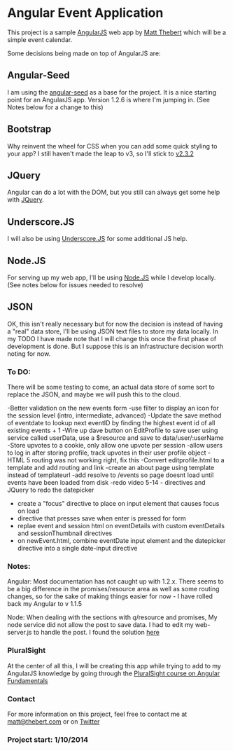 # Angular Event Application

This project is a sample [AngularJS](http://angularjs.org/) web app by [Matt Thebert](mailto:matt@thebert.com) which will be a simple event calendar.

Some decisions being made on top of AngularJS are:

## Angular-Seed

I am using the [angular-seed](https://github.com/angular/angular-seed) as a base for the project.  It is a nice starting point for an AngularJS app.  Version 1.2.6 is where I'm jumping in.  (See Notes below for a change to this)

## Bootstrap

Why reinvent the wheel for CSS when you can add some quick styling to your app?  I still haven't made the leap to v3, so I'll stick to [v2.3.2](http://getbootstrap.com/2.3.2/)

## JQuery

Angular can do a lot with the DOM, but you still can always get some help with [JQuery](http://jquery.com).

## Underscore.JS

I will also be using [Underscore.JS](http://underscorejs.org/) for some additional JS help.

## Node.JS

For serving up my web app, I'll be using [Node.JS](http://nodejs.org/) while I develop locally.  (See notes below for issues needed to resolve)

## JSON

OK, this isn't really necessary but for now the decision is instead of having a "real" data store, I'll be using JSON text files to store my data locally.  In my TODO I have made note that I will change this once the first phase of development is done.  But I suppose this is an infrastructure decision worth noting for now.

### To DO:
There will be some testing to come, an actual data store of some sort to replace the JSON, and maybe we will push this to the cloud.

-Better validation on the new events form
-use filter to display an icon for the session level (intro, intermediate, advanced)
-Update the save method of eventdate to lookup next eventID by finding the highest event id of all existing events + 1
-Wire up dave button on EditProfile to save user using service called userData, use a $resource and save to data/user/:userName
-Store upvotes to a cookie, only allow one upvote per session
-allow users to log in after storing profile, track upvotes in their user profile object
-HTML 5 routing was not working right, fix this
-Convert editprofile.html to a template and add routing and link
-create an about page using template instead of templateurl
-add resolve to /events so page doesnt load until events have been loaded from disk
-redo video 5-14 - directives and JQuery to redo the datepicker 
- create a "focus" directive to place on input element that causes focus on load
- directive that presses save when enter is pressed for form
- replae event and session html on eventDetails with custom eventDetails and sessionThumbnail directives
- on newEvent.html, combine eventDate input element and the datepicker directive into a single date-input directive

### Notes: 
Angular: Most documentation has not caught up with 1.2.x.  There seems to be a big difference in the promises/resource area as well as some routing changes, so for the sake of making things easier for now - I have rolled back my Angular to v 1.1.5

Node: When dealing with the sections with $q/$resource and promises, My node service did not allow the post to save data.  I had to edit my web-server.js to handle the post.  I found the solution [here](https://raw.github.com/glepretre/angular-seed/9108d8e4bf6f70a5145b836ebeae0db3f29593d7/scripts/web-server.js)


### PluralSight

At the center of all this, I will be creating this app while trying to add to my AngularJS knowledge by going through the [PluralSight course on Angular Fundamentals](http://www.pluralsight.com/training/Courses/TableOfContents/angularjs-fundamentals)


### Contact

For more information on this project, feel free to contact me at [matt@thebert.com](mailto:matt@thebert.com) or on [Twitter](https://twitter.com/matt_thebert)

### Project start: 1/10/2014
